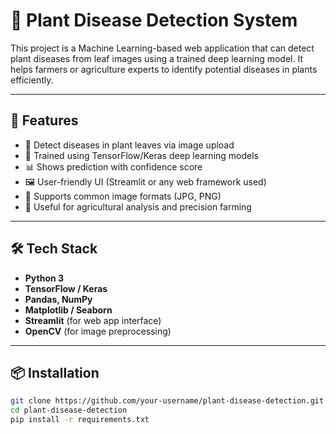 # 🌿 Plant Disease Detection System

This project is a Machine Learning-based web application that can detect plant diseases from leaf images using a trained deep learning model. It helps farmers or agriculture experts to identify potential diseases in plants efficiently.

---

## 🚀 Features

- 🌱 Detect diseases in plant leaves via image upload
- 🧠 Trained using TensorFlow/Keras deep learning models
- 📊 Shows prediction with confidence score
- 🖼️ User-friendly UI (Streamlit or any web framework used)
- 📁 Supports common image formats (JPG, PNG)
- 🔬 Useful for agricultural analysis and precision farming

---

## 🛠️ Tech Stack

- **Python 3**
- **TensorFlow / Keras**
- **Pandas, NumPy**
- **Matplotlib / Seaborn**
- **Streamlit** (for web app interface)
- **OpenCV** (for image preprocessing)

---

## 📦 Installation

```bash
git clone https://github.com/your-username/plant-disease-detection.git
cd plant-disease-detection
pip install -r requirements.txt
